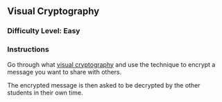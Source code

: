 ## Visual Cryptography

### Difficulty Level: Easy

### Instructions
Go through what [visual cryptography](https://www.101computing.net/visual-cryptography/) and use the technique to encrypt a message you want to share with others. 

The encrypted message is then asked to be decrypted by the other students in their own time.
